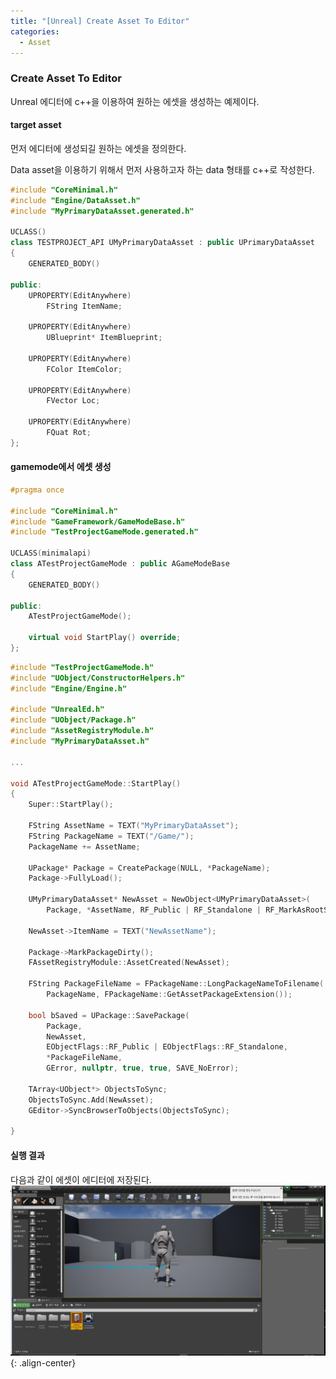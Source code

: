 ```yaml
---
title: "[Unreal] Create Asset To Editor"
categories:
  - Asset
---
```


### Create Asset To Editor
Unreal 에디터에 c++을 이용하여 원하는 에셋을 생성하는 예제이다.


#### target asset
먼저 에디터에 생성되길 원하는 에셋을 정의한다.

Data asset을 이용하기 위해서 먼저 사용하고자 하는 data 형태를 c++로 작성한다. 

```c++
#include "CoreMinimal.h"
#include "Engine/DataAsset.h"
#include "MyPrimaryDataAsset.generated.h"

UCLASS()
class TESTPROJECT_API UMyPrimaryDataAsset : public UPrimaryDataAsset
{
	GENERATED_BODY()
	
public:
	UPROPERTY(EditAnywhere)
		FString ItemName;

	UPROPERTY(EditAnywhere)
		UBlueprint* ItemBlueprint;

	UPROPERTY(EditAnywhere)
		FColor ItemColor;

	UPROPERTY(EditAnywhere)
		FVector Loc;

	UPROPERTY(EditAnywhere)
		FQuat Rot;
};
```

#### gamemode에서 에셋 생성
```c++
#pragma once

#include "CoreMinimal.h"
#include "GameFramework/GameModeBase.h"
#include "TestProjectGameMode.generated.h"

UCLASS(minimalapi)
class ATestProjectGameMode : public AGameModeBase
{
	GENERATED_BODY()

public:
	ATestProjectGameMode();

	virtual void StartPlay() override;
};
```



```c++
#include "TestProjectGameMode.h"
#include "UObject/ConstructorHelpers.h"
#include "Engine/Engine.h"

#include "UnrealEd.h"
#include "UObject/Package.h"
#include "AssetRegistryModule.h"
#include "MyPrimaryDataAsset.h"

...

void ATestProjectGameMode::StartPlay()
{
	Super::StartPlay();

	FString AssetName = TEXT("MyPrimaryDataAsset");
	FString PackageName = TEXT("/Game/");
	PackageName += AssetName;

	UPackage* Package = CreatePackage(NULL, *PackageName);
	Package->FullyLoad();
	
	UMyPrimaryDataAsset* NewAsset = NewObject<UMyPrimaryDataAsset>(
		Package, *AssetName, RF_Public | RF_Standalone | RF_MarkAsRootSet);
	
	NewAsset->ItemName = TEXT("NewAssetName");

	Package->MarkPackageDirty();
	FAssetRegistryModule::AssetCreated(NewAsset);

	FString PackageFileName = FPackageName::LongPackageNameToFilename(
		PackageName, FPackageName::GetAssetPackageExtension());

	bool bSaved = UPackage::SavePackage(
		Package,
		NewAsset,
		EObjectFlags::RF_Public | EObjectFlags::RF_Standalone,
		*PackageFileName, 
		GError, nullptr, true, true, SAVE_NoError);

	TArray<UObject*> ObjectsToSync;
	ObjectsToSync.Add(NewAsset);
	GEditor->SyncBrowserToObjects(ObjectsToSync);

}
```

#### 실행 결과
다음과 같이 에셋이 에디터에 저장된다.
![image-center](/assets/images/unreal-create-asset-to-editor-result.png){: .align-center}
